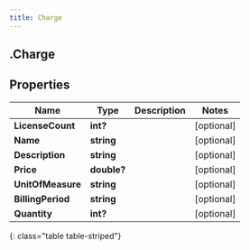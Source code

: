 ```yaml
---
title: Charge
---
```

## .Charge

## Properties

|Name | Type | Description | Notes|
|------------ | ------------- | ------------- | -------------|
| **LicenseCount** | **int?** |  | [optional] |
| **Name** | **string** |  | [optional] |
| **Description** | **string** |  | [optional] |
| **Price** | **double?** |  | [optional] |
| **UnitOfMeasure** | **string** |  | [optional] |
| **BillingPeriod** | **string** |  | [optional] |
| **Quantity** | **int?** |  | [optional] |
{: class="table table-striped"}


